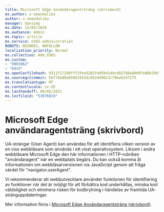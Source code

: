 ```yaml
---
title: Microsoft Edge användaragentsträng (skrivbord)
ms.author: v-smandalika
author: v-smandalika
manager: dansimp
ms.date: 12/03/2020
ms.audience: Admin
ms.topic: article
ms.service: o365-administration
ROBOTS: NOINDEX, NOFOLLOW
localization_priority: Normal
ms.collection: Adm_O365
ms.custom:
- "9003862"
- "6914"
ms.openlocfilehash: 9311f17298fff3fee3282fe05bd1ddcd02780a80097e86b29d56ffd575a9a571
ms.sourcegitcommit: b5f7da89a650d2915dc652449623c78be6247175
ms.translationtype: MT
ms.contentlocale: sv-SE
ms.lasthandoff: 08/05/2021
ms.locfileid: "53976019"
---
```

# <a name="microsoft-edge-user-agent-string-desktop"></a>Microsoft Edge användaragentsträng (skrivbord)

UA-strängar (User Agent) kan användas för att identifiera vilken version av en viss webbläsare som används i ett visst operativsystem. Liksom i andra webbläsare Microsoft Edge den här informationen i HTTP-rubriken "användaragent" när en webbplats begärs. Du kan också komma åt informationen om webbläsarversionen via JavaScript genom att fråga värdet för "navigator.userAgent".

Vi rekommenderar att webbutvecklare använder funktionen för identifiering av funktioner när det är möjligt för att förbättra kod underhållas, minska kod väldolighet och eliminera risken för kodbrytning i händelse av framtida UA-stränguppdateringar.

Mer information finns i [Microsoft Edge Användaragentsträng (skrivbord)](https://docs.microsoft.com/microsoft-edge/web-platform/user-agent-string).